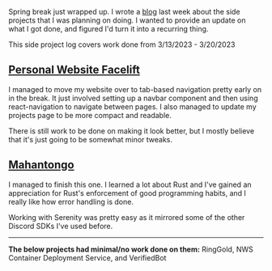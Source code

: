 Spring break just wrapped up. I wrote a [blog]() last week about the side projects that I was planning on 
doing. I wanted to provide an update on what I got done, and figured I'd turn it into a recurring thing.

This side project log covers work done from 3/13/2023 - 3/20/2023

## [Personal Website Facelift](https://github.com/nickorlow/personal-site)

I managed to move my website over to tab-based navigation pretty early on in the break. It just involved setting
up a navbar component and then using react-navigation to navigate between pages. I also managed to 
update my projects page to be more compact and readable. 

There is still work to be done on making it look better, but I mostly believe that
it's just going to be somewhat minor tweaks.

## [Mahantongo](https://github.com/nickorlow/mahantongo)

I managed to finish this one. I learned a lot about Rust and I've gained an appreciation for
Rust's enforcement of good programming habits, and I really like how error handling is done.


Working with Serenity was pretty easy as it mirrored some of the other Discord SDKs I've used
before.

---

**The below projects had minimal/no work done on them:** RingGold, NWS Container Deployment Service, and VerifiedBot 


